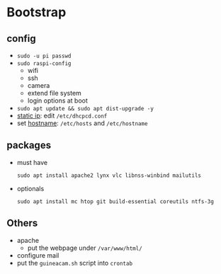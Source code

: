 # Bootstrap
## config

* `sudo -u pi passwd`
* `sudo raspi-config`
  * wifi
  * ssh
  * camera
  * extend file system
  * login options at boot
* `sudo apt update && sudo apt dist-upgrade -y`
* [static ip](https://www.modmypi.com/blog/how-to-give-your-raspberry-pi-a-static-ip-address-update): edit `/etc/dhcpcd.conf`
* set [hostname](https://www.howtogeek.com/167195/how-to-change-your-raspberry-pi-or-other-linux-devices-hostname/): `/etc/hosts` and `/etc/hostname`

## packages
* must have
  
      sudo apt install apache2 lynx vlc libnss-winbind mailutils
  
* optionals
  
      sudo apt install mc htop git build-essential coreutils ntfs-3g

## Others
* apache
  * put the webpage under `/var/www/html/`
* configure mail
* put the `guineacam.sh` script into `crontab`
